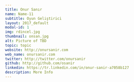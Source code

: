 ```yaml
---
title: Onur Sanır
name: Name-11
subtitle: Oyun Geliştirici
layout: 2017_default
modal-id: 1
img: rdincel.jpg
thumbnail: onsan.jpg
alt: Picture of TBD
topic: topic
website: http://onursanir.com
web_name: onursanir.com
twitter: http://twitter.com/onursanir
github: http://github.com/osanir
linkedin: https://tr.linkedin.com/in/onur-sanir-a7058b127
description: More Info
---
```


